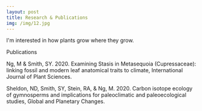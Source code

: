 ```yaml
---
layout: post
title: Research & Publications
img: /img/12.jpg
---
```


I'm interested in how plants grow where they grow. 

Publications

Ng, M & Smith, SY. 2020. Examining Stasis in Metasequoia (Cupressaceae): linking fossil and modern leaf anatomical traits to climate, International Journal of Plant Sciences. 
	
Sheldon, ND, Smith, SY, Stein, RA, & Ng, M. 2020. Carbon isotope ecology of gymnosperms and implications for paleoclimatic and paleoecological studies, Global and Planetary Changes.


